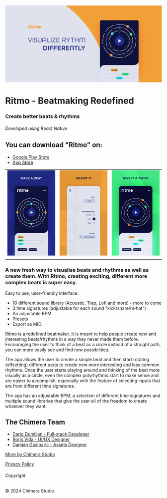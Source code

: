 ![feature_graphic](.github/docs/feature_graphic.png)

# Ritmo - Beatmaking Redefined

### Create better beats & rhythms

###### Developed using React Native

## You can download "Ritmo" on:

-   [Google Play Store](https://play.google.com/store/apps/details?id=com.chimerastudio.ritmo)
-   [App Store](https://apps.apple.com/us/app/ritmo-beatmaking-redefined/id1562582519)

<!-- Hack to display images in a grid -->
| | | |
|-|-|-|
| ![screen_1](.github/docs/screen_1.png) | ![screen_2](.github/docs/screen_2.png) | ![screen_3](.github/docs/screen_3.png)
| | | |

### A new fresh way to visualise beats and rhythms as well as create them. With Ritmo, creating exciting, different more complex beats is super easy.

Easy to use, user-friendly interface:

-   10 different sound library (Acoustic, Trap, Lofi and more) - more to come
-   3 time signatures (adjustable for each sound "kick/snare/hi-hat")
-   An adjustable BPM
-   Presets
-   Export as MIDI

Ritmo is a redefined beatmaker. It is meant to help people create new and interesting beats/rhythms in a way they never made them before. Encouraging the user to think of a beat as a circle instead of a straight path, you can more easily see and find new possibilities.

The app allows the user to create a simple beat and then start rotating (offsetting) different parts to create new more interesting and less common rhythms. Once the user starts playing around and thinking of the beat more visually as a circle, even the complex polyrhythms start to make sense and are easier to accomplish, especially with the feature of selecting inputs that are from different time signatures.

The app has an adjustable BPM, a selection of different time signatures and multiple sound libraries that give the user all of the freedom to create whatever they want.

## The Chimera Team

-   [Dario Dumlijan - Full-stack Developer](https://www.linkedin.com/in/dariodumlijan/)
-   [Boris Vida - UI/UX Designer](https://www.linkedin.com/in/bvida48/)
-   [Damjan Gazibaric - Assets Designer](https://www.linkedin.com/in/damjangazibaric/)

[More by Chimera Studio](https://linktr.ee/chimerastudiotm)

[Privacy Policy](https://chimerastudio.co.uk/privacy-policy)

###### Copyright

© 2024 Chimera Studio
